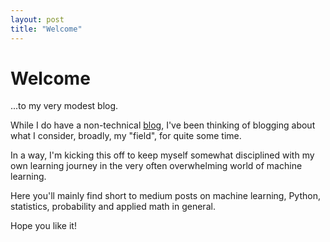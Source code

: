 ```yaml
---
layout: post
title: "Welcome"
---
```


# Welcome

...to my very modest blog.

While I do have a non-technical [blog](https://minitations.wordpress.com/), I've been thinking of blogging about what I consider, broadly, my "field", for quite some time.

In a way, I'm kicking this off to keep myself somewhat disciplined with my own learning journey in the very often overwhelming world of machine learning.

Here you'll mainly find short to medium posts on machine learning, Python, statistics, probability and applied math in general.

Hope you like it!